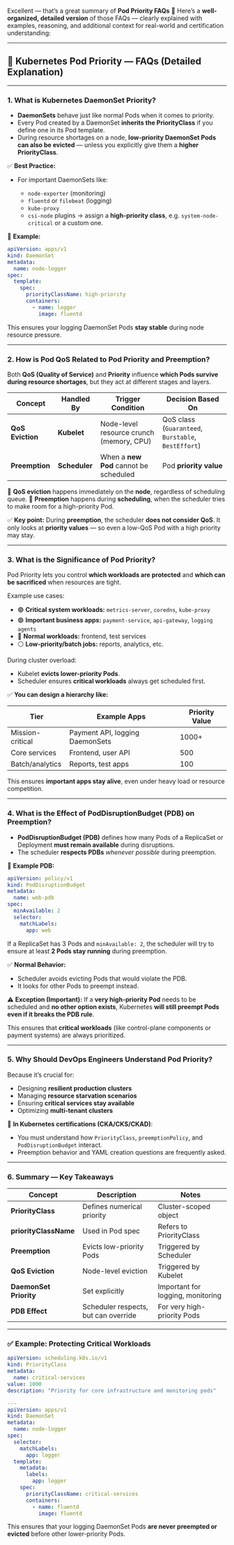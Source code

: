 Excellent — that’s a great summary of **Pod Priority FAQs** 👏
Here’s a **well-organized, detailed version** of those FAQs — clearly explained with examples, reasoning, and additional context for real-world and certification understanding:

---

## 🧠 **Kubernetes Pod Priority — FAQs (Detailed Explanation)**

---

### **1. What is Kubernetes DaemonSet Priority?**

* **DaemonSets** behave just like normal Pods when it comes to priority.
* Every Pod created by a DaemonSet **inherits the PriorityClass** if you define one in its Pod template.
* During resource shortages on a node, **low-priority DaemonSet Pods can also be evicted** — unless you explicitly give them a **higher PriorityClass**.

✅ **Best Practice:**

* For important DaemonSets like:

  * `node-exporter` (monitoring)
  * `fluentd` or `filebeat` (logging)
  * `kube-proxy`
  * `csi-node` plugins
    → assign a **high-priority class**, e.g. `system-node-critical` or a custom one.

🔹 **Example:**

```yaml
apiVersion: apps/v1
kind: DaemonSet
metadata:
  name: node-logger
spec:
  template:
    spec:
      priorityClassName: high-priority
      containers:
        - name: logger
          image: fluentd
```

This ensures your logging DaemonSet Pods **stay stable** during node resource pressure.

---

### **2. How is Pod QoS Related to Pod Priority and Preemption?**

Both **QoS (Quality of Service)** and **Priority** influence **which Pods survive during resource shortages**, but they act at different stages and layers.

| Concept          | Handled By    | Trigger Condition                        | Decision Based On                                   |
| ---------------- | ------------- | ---------------------------------------- | --------------------------------------------------- |
| **QoS Eviction** | **Kubelet**   | Node-level resource crunch (memory, CPU) | QoS class (`Guaranteed`, `Burstable`, `BestEffort`) |
| **Preemption**   | **Scheduler** | When a **new Pod** cannot be scheduled   | Pod **priority value**                              |

🧩 **QoS eviction** happens immediately on the **node**, regardless of scheduling queue.
🧩 **Preemption** happens during **scheduling**, when the scheduler tries to make room for a high-priority Pod.

✅ **Key point:**
During **preemption**, the scheduler **does not consider QoS**.
It only looks at **priority values** — so even a low-QoS Pod with a high priority may stay.

---

### **3. What is the Significance of Pod Priority?**

Pod Priority lets you control **which workloads are protected** and **which can be sacrificed** when resources are tight.

Example use cases:

* 🟢 **Critical system workloads:** `metrics-server`, `coredns`, `kube-proxy`
* 🟢 **Important business apps:** `payment-service`, `api-gateway`, `logging agents`
* 🔵 **Normal workloads:** frontend, test services
* ⚪ **Low-priority/batch jobs:** reports, analytics, etc.

During cluster overload:

* Kubelet **evicts lower-priority Pods**.
* Scheduler ensures **critical workloads** always get scheduled first.

✅ **You can design a hierarchy like:**

| Tier             | Example Apps                    | Priority Value |
| ---------------- | ------------------------------- | -------------- |
| Mission-critical | Payment API, logging DaemonSets | 1000+          |
| Core services    | Frontend, user API              | 500            |
| Batch/analytics  | Reports, test apps              | 100            |

This ensures **important apps stay alive**, even under heavy load or resource competition.

---

### **4. What is the Effect of PodDisruptionBudget (PDB) on Preemption?**

* **PodDisruptionBudget (PDB)** defines how many Pods of a ReplicaSet or Deployment **must remain available** during disruptions.
* The scheduler **respects PDBs** *whenever possible* during preemption.

🧩 **Example PDB:**

```yaml
apiVersion: policy/v1
kind: PodDisruptionBudget
metadata:
  name: web-pdb
spec:
  minAvailable: 2
  selector:
    matchLabels:
      app: web
```

If a ReplicaSet has 3 Pods and `minAvailable: 2`, the scheduler will try to ensure at least **2 Pods stay running** during preemption.

✅ **Normal Behavior:**

* Scheduler avoids evicting Pods that would violate the PDB.
* It looks for other Pods to preempt instead.

⚠️ **Exception (Important):**
If a **very high-priority Pod** needs to be scheduled and **no other option exists**,
Kubernetes **will still preempt Pods even if it breaks the PDB rule**.

This ensures that **critical workloads** (like control-plane components or payment systems) are always prioritized.

---

### **5. Why Should DevOps Engineers Understand Pod Priority?**

Because it’s crucial for:

* Designing **resilient production clusters**
* Managing **resource starvation scenarios**
* Ensuring **critical services stay available**
* Optimizing **multi-tenant clusters**

🧠 **In Kubernetes certifications (CKA/CKS/CKAD)**:

* You must understand how `PriorityClass`, `preemptionPolicy`, and `PodDisruptionBudget` interact.
* Preemption behavior and YAML creation questions are frequently asked.

---

### **6. Summary — Key Takeaways**

| Concept                | Description                          | Notes                             |
| ---------------------- | ------------------------------------ | --------------------------------- |
| **PriorityClass**      | Defines numerical priority           | Cluster-scoped object             |
| **priorityClassName**  | Used in Pod spec                     | Refers to PriorityClass           |
| **Preemption**         | Evicts low-priority Pods             | Triggered by Scheduler            |
| **QoS Eviction**       | Node-level eviction                  | Triggered by Kubelet              |
| **DaemonSet Priority** | Set explicitly                       | Important for logging, monitoring |
| **PDB Effect**         | Scheduler respects, but can override | For very high-priority Pods       |

---

### ✅ **Example: Protecting Critical Workloads**

```yaml
apiVersion: scheduling.k8s.io/v1
kind: PriorityClass
metadata:
  name: critical-services
value: 1000
description: "Priority for core infrastructure and monitoring pods"

---
apiVersion: apps/v1
kind: DaemonSet
metadata:
  name: node-logger
spec:
  selector:
    matchLabels:
      app: logger
  template:
    metadata:
      labels:
        app: logger
    spec:
      priorityClassName: critical-services
      containers:
        - name: fluentd
          image: fluentd
```

This ensures that your logging DaemonSet Pods **are never preempted or evicted** before other lower-priority Pods.
